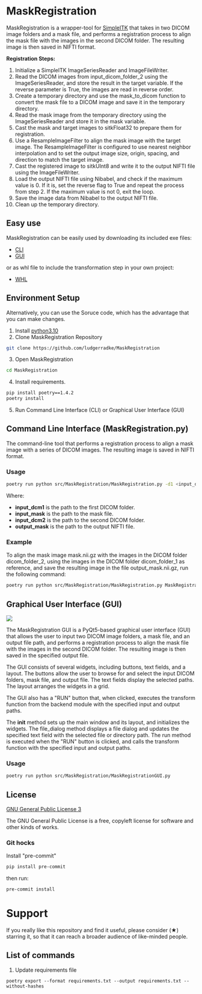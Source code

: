 # MaskRegistration
MaskRegistration is a wrapper-tool for [SimpleITK](https://github.com/SimpleITK/SimpleITK) that takes in two DICOM image folders and a mask file, and performs a registration process to align the mask file with the images in the second DICOM folder. The resulting image is then saved in NIFTI format.

**Registration Steps:**

1. Initialize a SimpleITK ImageSeriesReader and ImageFileWriter.
2. Read the DICOM images from input_dicom_folder_2 using the ImageSeriesReader, and store the result in the target variable. If the reverse parameter is True, the images are read in reverse order.
3. Create a temporary directory and use the mask_to_dicom function to convert the mask file to a DICOM image and save it in the temporary directory.
4. Read the mask image from the temporary directory using the ImageSeriesReader and store it in the mask variable.
5. Cast the mask and target images to sitkFloat32 to prepare them for registration.
6. Use a ResampleImageFilter to align the mask image with the target image. The ResampleImageFilter is configured to use nearest neighbor interpolation and to set the output image size, origin, spacing, and direction to match the target image.
7. Cast the registered image to sitkUInt8 and write it to the output NIFTI file using the ImageFileWriter.
8. Load the output NIFTI file using Nibabel, and check if the maximum value is 0. If it is, set the reverse flag to True and repeat the process from step 2. If the maximum value is not 0, exit the loop.
9. Save the image data from Nibabel to the output NIFTI file.
10. Clean up the temporary directory.

## Easy use

MaskRegistration can be easily used by downloading its included exe files:

- [CLI](/dist/MaskRegistration.exe)
- [GUI](/dist/MaskRegistrationGUI.exe)

or as whl file to include the transformation step in your own project:

- [WHL](/dist/maskregistration-0.1.0-py3-none-any.whl)

## Environment Setup

Alternatively, you can use the Soruce code, which has the advantage that you can make changes.

1. Install [python3.10](https://www.python.org/downloads/release/python-3100/)
2. Clone MaskRegistration Repository
 ```bash
git clone https://github.com/ludgerradke/MaskRegistration
 ```
3. Open MaskRegistration
 ```bash
cd MaskRegistration
 ```
4. Install requirements.
 ```bash
 pip install poetry==1.4.2
 poetry install
 ```
5. Run Command Line Interface (CLI) or Graphical User Interface (GUI)

## Command Line Interface (MaskRegistration.py)

The command-line tool that performs a registration process to align a mask image with a series of DICOM images. The resulting image is saved in NIFTI format.

### Usage
 ```bash
poetry run python src/MaskRegistration/MaskRegistration.py -d1 <input_dcm1> -m <input_mask> -d2 <input_dcm2> -o <output_mask>
 ```

Where:

- **input_dcm1** is the path to the first DICOM folder.
- **input_mask** is the path to the mask file.
- **input_dcm2** is the path to the second DICOM folder.
- **output_mask** is the path to the output NIFTI file.

### Example

To align the mask image mask.nii.gz with the images in the DICOM folder dicom_folder_2, using the images in the DICOM folder dicom_folder_1 as reference, and save the resulting image in the file output_mask.nii.gz, run the following command:

 ```bash
poetry run python src/MaskRegistration/MaskRegistration.py MaskRegistration.py -d1 dicom_folder_1 -m mask.nii.gz -d2 dicom_folder_2 -o output_mask.nii.gz
 ```

## Graphical User Interface (GUI)

![](/assets/show.gif)

The MaskRegistration GUI is a PyQt5-based graphical user interface (GUI) that allows the user to input two DICOM image folders, a mask file, and an output file path, and performs a registration process to align the mask file with the images in the second DICOM folder. The resulting image is then saved in the specified output file.

The GUI consists of several widgets, including buttons, text fields, and a layout. The buttons allow the user to browse for and select the input DICOM folders, mask file, and output file. The text fields display the selected paths. The layout arranges the widgets in a grid.

The GUI also has a "RUN" button that, when clicked, executes the transform function from the backend module with the specified input and output paths.

The __init__ method sets up the main window and its layout, and initializes the widgets. The file_dialog method displays a file dialog and updates the specified text field with the selected file or directory path. The run method is executed when the "RUN" button is clicked, and calls the transform function with the specified input and output paths.

### Usage
 ```bash
poetry run python src/MaskRegistration/MaskRegistrationGUI.py
```

## License
[GNU General Public License 3](https://www.gnu.org/licenses/gpl-3.0.html)

The GNU General Public License is a free, copyleft license for software and other kinds of works.

### Git hocks
Install "pre-commit"
```bash
pip install pre-commit
```

then run:
```bash
pre-commit install
```

# Support

If you really like this repository and find it useful, please consider (★) starring it, so that it can reach a broader audience of like-minded people.

## List of commands

1. Update requirements file
```shell
poetry export --format requirements.txt --output requirements.txt --without-hashes
```